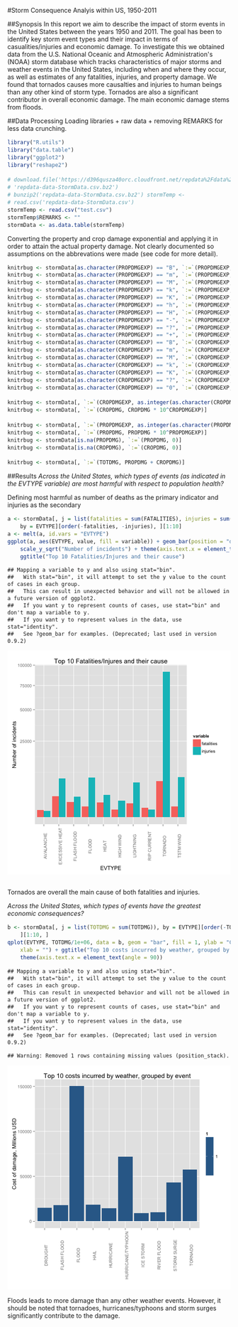 #Storm Consequence Analyis within US, 1950-2011


##Synopsis
In this report we aim to describe the impact of storm events in the United States between the years 1950 and 2011. The goal has been to identify key storm event types and their impact in terms of casualities/injuries and economic damage. To investigate this we obtained data from the U.S. National Oceanic and Atmospheric Administration's (NOAA) storm database which tracks characteristics of major storms and weather events in the United States, including when and where they occur, as well as estimates of any fatalities, injuries, and property damage. We found that tornados causes more causalties and injuries to human beings than any other kind of storm type. Tornados are also a significant contributor in overall economic damage. The main economic damage stems from floods. 


##Data Processing
Loading libraries + raw data + removing REMARKS for less data crunching. 

```r
library("R.utils")
library("data.table")
library("ggplot2")
library("reshape2")

# download.file('https://d396qusza40orc.cloudfront.net/repdata%2Fdata%2FStormData.csv.bz2',
# 'repdata-data-StormData.csv.bz2')
# bunzip2('repdata-data-StormData.csv.bz2') stormTemp <-
# read.csv('repdata-data-StormData.csv')
stormTemp <- read.csv("test.csv")
stormTemp$REMARKS <- ""
stormData <- as.data.table(stormTemp)
```

Converting the property and crop damage exponential and applying it in order to attain the actual property damage. Not clearly documented so assumptions on the abbrevations were made (see code for more detail).

```r
knitrbug <- stormData[as.character(PROPDMGEXP) == "B", `:=`(PROPDMGEXP, "9")]
knitrbug <- stormData[as.character(PROPDMGEXP) == "m", `:=`(PROPDMGEXP, "6")]
knitrbug <- stormData[as.character(PROPDMGEXP) == "M", `:=`(PROPDMGEXP, "6")]
knitrbug <- stormData[as.character(PROPDMGEXP) == "k", `:=`(PROPDMGEXP, "3")]
knitrbug <- stormData[as.character(PROPDMGEXP) == "K", `:=`(PROPDMGEXP, "3")]
knitrbug <- stormData[as.character(PROPDMGEXP) == "h", `:=`(PROPDMGEXP, "2")]
knitrbug <- stormData[as.character(PROPDMGEXP) == "H", `:=`(PROPDMGEXP, "2")]
knitrbug <- stormData[as.character(PROPDMGEXP) == "-", `:=`(PROPDMGEXP, "0")]
knitrbug <- stormData[as.character(PROPDMGEXP) == "?", `:=`(PROPDMGEXP, "0")]
knitrbug <- stormData[as.character(PROPDMGEXP) == "+", `:=`(PROPDMGEXP, "0")]
knitrbug <- stormData[as.character(CROPDMGEXP) == "B", `:=`(CROPDMGEXP, "9")]
knitrbug <- stormData[as.character(CROPDMGEXP) == "m", `:=`(CROPDMGEXP, "6")]
knitrbug <- stormData[as.character(CROPDMGEXP) == "M", `:=`(CROPDMGEXP, "6")]
knitrbug <- stormData[as.character(CROPDMGEXP) == "k", `:=`(CROPDMGEXP, "3")]
knitrbug <- stormData[as.character(CROPDMGEXP) == "K", `:=`(CROPDMGEXP, "3")]
knitrbug <- stormData[as.character(CROPDMGEXP) == "?", `:=`(CROPDMGEXP, "0")]
knitrbug <- stormData[as.character(CROPDMGEXP) == "0", `:=`(CROPDMGEXP, "0")]

knitrbug <- stormData[, `:=`(CROPDMGEXP, as.integer(as.character(CROPDMGEXP)))]
knitrbug <- stormData[, `:=`(CROPDMG, CROPDMG * 10^CROPDMGEXP)]

knitrbug <- stormData[, `:=`(PROPDMGEXP, as.integer(as.character(PROPDMGEXP)))]
knitrbug <- stormData[, `:=`(PROPDMG, PROPDMG * 10^PROPDMGEXP)]
knitrbug <- stormData[is.na(PROPDMG), `:=`(PROPDMG, 0)]
knitrbug <- stormData[is.na(CROPDMG), `:=`(CROPDMG, 0)]

knitrbug <- stormData[, `:=`(TOTDMG, PROPDMG + CROPDMG)]
```


##Results
*Across the United States, which types of events (as indicated in the EVTYPE variable) are most harmful with respect to population health?*

Defining most harmful as number of deaths as the primary indicator and injuries as the secondary

```r
a <- stormData[, j = list(fatalities = sum(FATALITIES), injuries = sum(INJURIES)), 
    by = EVTYPE][order(-fatalities, -injuries), ][1:10]
a <- melt(a, id.vars = "EVTYPE")
ggplot(a, aes(EVTYPE, value, fill = variable)) + geom_bar(position = "dodge") + 
    scale_y_sqrt("Number of incidents") + theme(axis.text.x = element_text(angle = 90)) + 
    ggtitle("Top 10 Fatalities/Injures and their cause")
```

```
## Mapping a variable to y and also using stat="bin".
##   With stat="bin", it will attempt to set the y value to the count of cases in each group.
##   This can result in unexpected behavior and will not be allowed in a future version of ggplot2.
##   If you want y to represent counts of cases, use stat="bin" and don't map a variable to y.
##   If you want y to represent values in the data, use stat="identity".
##   See ?geom_bar for examples. (Deprecated; last used in version 0.9.2)
```

![plot of chunk unnamed-chunk-3](figure/unnamed-chunk-3.png) 

```r

```

Tornados are overall the main cause of both fatalities and injuries.

*Across the United States, which types of events have the greatest economic consequences?*




```r
b <- stormData[, j = list(TOTDMG = sum(TOTDMG)), by = EVTYPE][order(-TOTDMG), 
    ][1:10, ]
qplot(EVTYPE, TOTDMG/1e+06, data = b, geom = "bar", fill = 1, ylab = "Cost of damage, Millions USD", 
    xlab = "") + ggtitle("Top 10 costs incurred by weather, grouped by event") + 
    theme(axis.text.x = element_text(angle = 90))
```

```
## Mapping a variable to y and also using stat="bin".
##   With stat="bin", it will attempt to set the y value to the count of cases in each group.
##   This can result in unexpected behavior and will not be allowed in a future version of ggplot2.
##   If you want y to represent counts of cases, use stat="bin" and don't map a variable to y.
##   If you want y to represent values in the data, use stat="identity".
##   See ?geom_bar for examples. (Deprecated; last used in version 0.9.2)
```

```
## Warning: Removed 1 rows containing missing values (position_stack).
```

![plot of chunk unnamed-chunk-4](figure/unnamed-chunk-4.png) 


Floods leads to more damage than any other weather events. However, it should be noted that tornadoes, hurricanes/typhoons and storm surges significantly contribute to the damage. 
